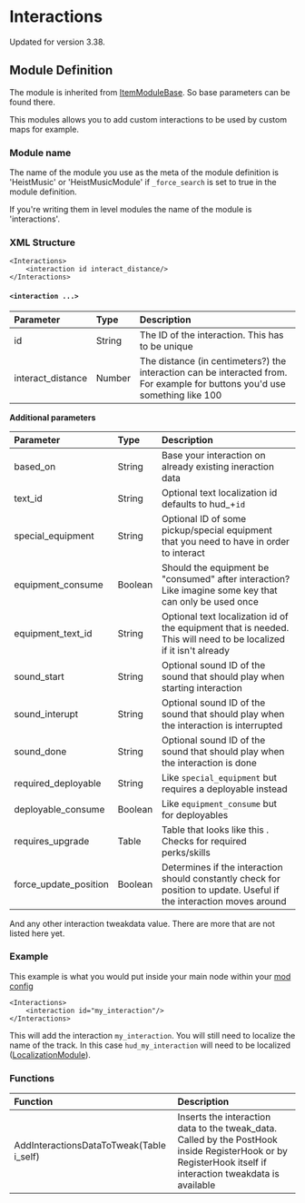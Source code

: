 # Interactions

Updated for version 3.38.

## Module Definition

The module is inherited from [ItemModuleBase](https://luffyyy.gitbook.io/beardlib/modules/modulebase#itemmodulebase). So base parameters can be found there.

This modules allows you to add custom interactions to be used by custom maps for example.

### Module name

The name of the module you use as the meta of the module definition is 'HeistMusic' or 'HeistMusicModule' if `_force_search` is set to true in the module definition.

If you're writing them in level modules the name of the module is 'interactions'.

### XML Structure

```markup
<Interactions>
    <interaction id interact_distance/>
</Interactions>
```

#### `<interaction ...>`

| Parameter | Type | Description |
| :--- | :--- | :--- |
| id | String | The ID of the interaction. This has to be unique |
| interact\_distance | Number | The distance \(in centimeters?\) the interaction can be interacted from. For example for buttons you'd use something like 100 |

**Additional parameters**

| Parameter | Type | Description |
| :--- | :--- | :--- |
| based\_on | String | Base your interaction on already existing ineraction data |
| text\_id | String | Optional text localization id defaults to hud\_+`id` |
| special\_equipment | String | Optional ID of some pickup/special equipment that you need to have in order to interact |
| equipment\_consume | Boolean | Should the equipment be "consumed" after interaction? Like imagine some key that can only be used once |
| equipment\_text\_id | String | Optional text localization id of the equipment that is needed. This will need to be localized if it isn't already |
| sound\_start | String | Optional sound ID of the sound that should play when starting interaction |
| sound\_interupt | String | Optional sound ID of the sound that should play when the interaction is interrupted |
| sound\_done | String | Optional sound ID of the sound that should play when the interaction is done |
| required\_deployable | String | Like `special_equipment` but requires a deployable instead |
| deployable\_consume | Boolean | Like `equipment_consume` but for deployables |
| requires\_upgrade | Table | Table that looks like this . Checks for required perks/skills |
| force\_update\_position | Boolean | Determines if the interaction should constantly check for position to update. Useful if the interaction moves around |

And any other interaction tweakdata value. There are more that are not listed here yet.

### Example

This example is what you would put inside your main node within your [mod config](https://github.com/GreatBigBushyBeard/PAYDAY-2-BeardLib/wiki/Module-Config)

```markup
<Interactions>
    <interaction id="my_interaction"/>
</Interactions>
```

This will add the interaction `my_interaction`. You will still need to localize the name of the track. In this case `hud_my_interaction` will need to be localized \([LocalizationModule](https://luffyyy.gitbook.io/beardlib/modules/localizationmodule)\).

### Functions

| Function | Description |
| :--- | :--- |
| AddInteractionsDataToTweak\(Table i\_self\) | Inserts the interaction data to the tweak\_data. Called by the PostHook inside RegisterHook or by RegisterHook itself if interaction tweakdata is available |

